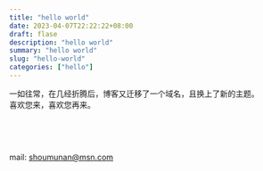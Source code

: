 ```yaml
---
title: "hello world"
date: 2023-04-07T22:22:22+08:00
draft: flase
description: "hello world"
summary: "hello world"
slug: "hello-world"
categories: ["hello"]
---
```




一如往常，在几经折腾后，博客又迁移了一个域名，且换上了新的主题。  
喜欢您来，喜欢您再来。

&nbsp;



&nbsp;

mail: shoumunan@msn.com
